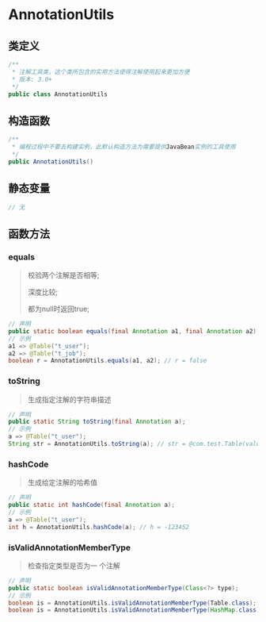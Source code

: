 # AnnotationUtils

## 类定义

~~~java
/**
 * 注解工具类，这个类所包含的实用方法使得注解使用起来更加方便
 * 版本: 3.0+
 */
public class AnnotationUtils
~~~

## 构造函数

~~~java
/**
 * 编程过程中不要去构建实例，此默认构造方法为需要提供JavaBean实例的工具使用
 */
public AnnotationUtils()
~~~

## 静态变量

~~~java
// 无
~~~

## 函数方法

### equals

> 校验两个注解是否相等;
>
> 深度比较;
>
> 都为null时返回true;

~~~java
// 声明
public static boolean equals(final Annotation a1, final Annotation a2);
// 示例
a1 => @Table("t_user");
a2 => @Table("t_job");
boolean r = AnnotationUtils.equals(a1, a2); // r = false
~~~

### toString

> 生成指定注解的字符串描述

~~~java
// 声明
public static String toString(final Annotation a);
// 示例
a => @Table("t_user");
String str = AnnotationUtils.toString(a); // str = @com.test.Table(value = "t_user")
~~~

### hashCode

> 生成给定注解的哈希值

~~~java
// 声明
public static int hashCode(final Annotation a);
// 示例
a => @Table("t_user");
int h = AnnotationUtils.hashCode(a); // h = -123452
~~~

### isValidAnnotationMemberType

> 检查指定类型是否为一 个注解

~~~java
// 声明
public static boolean isValidAnnotationMemberType(Class<?> type);
// 示例
boolean is = AnnotationUtils.isValidAnnotationMemberType(Table.class); // is = true
boolean is = AnnotationUtils.isValidAnnotationMemberType(HashMap.class); // is = false
~~~
